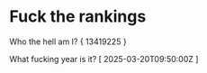 # Fuck the rankings

Who the hell am I?
{ 13419225 }

What fucking year is it?
[ 2025-03-20T09:50:00Z ]
